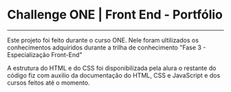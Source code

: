 # Challenge ONE | Front End - Portfólio
---

 Este projeto foi feito durante o curso ONE. Nele foram ultilizados os conhecimentos adquiridos durante a trilha de conhecimento "Fase 3 - Especialização Front-End"

 A estrutura do HTML e do CSS foi disponibilizada pela alura o restante do código fiz com auxilio da documentação do HTML, CSS e JavaScript e dos cursos feitos até o momento. 

